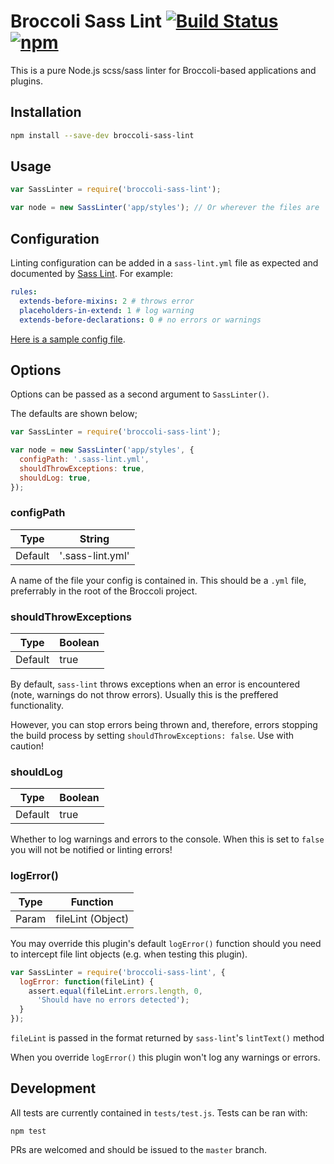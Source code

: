 Broccoli Sass Lint [![Build Status](https://travis-ci.org/sir-dunxalot/broccoli-sass-lint.svg?branch=master)](https://travis-ci.org/sir-dunxalot/broccoli-sass-lint) [![npm](https://img.shields.io/npm/v/broccoli-sass-lint.svg)](https://www.npmjs.com/package/broccoli-sass-lint)
======

This is a pure Node.js scss/sass linter for Broccoli-based applications and plugins.

## Installation

```sh
npm install --save-dev broccoli-sass-lint
```

## Usage

```js
var SassLinter = require('broccoli-sass-lint');

var node = new SassLinter('app/styles'); // Or wherever the files are
```

## Configuration

Linting configuration can be added in a `sass-lint.yml` file as expected and documented by [Sass Lint](https://github.com/sasstools/sass-lint). For example:

```yml
rules:
  extends-before-mixins: 2 # throws error
  placeholders-in-extend: 1 # log warning
  extends-before-declarations: 0 # no errors or warnings
```

[Here is a sample config file](https://github.com/sasstools/sass-lint/blob/develop/docs/sass-lint.yml).

## Options

Options can be passed as a second argument to `SassLinter()`.

The defaults are shown below;

```js
var SassLinter = require('broccoli-sass-lint');

var node = new SassLinter('app/styles', {
  configPath: '.sass-lint.yml',
  shouldThrowExceptions: true,
  shouldLog: true,
});
```

### configPath

| Type    | String          |
|---------|-----------------|
| Default | '.sass-lint.yml' |

A name of the file your config is contained in. This should be a `.yml` file, preferrably in the root of the Broccoli project.

### shouldThrowExceptions

| Type    | Boolean |
|---------|---------|
| Default | true    |

By default, `sass-lint` throws exceptions when an error is encountered (note, warnings do not throw errors). Usually this is the preffered functionality.

However, you can stop errors being thrown and, therefore, errors stopping the build process by setting `shouldThrowExceptions: false`. Use with caution!

### shouldLog

| Type    | Boolean |
|---------|---------|
| Default | true    |

Whether to log warnings and errors to the console. When this is set to `false` you will not be notified or linting errors!

### logError()

| Type    | Function          |
|---------|-------------------|
| Param   | fileLint (Object) |

You may override this plugin's default `logError()` function should you need to intercept file lint objects (e.g. when testing this plugin).

```js
var SassLinter = require('broccoli-sass-lint', {
  logError: function(fileLint) {
    assert.equal(fileLint.errors.length, 0,
      'Should have no errors detected');
  }
});
```

`fileLint` is passed in the format returned by `sass-lint`'s `lintText()` method

When you override `logError()` this plugin won't log any warnings or errors.

## Development

All tests are currently contained in `tests/test.js`. Tests can be ran with:

```
npm test
```

PRs are welcomed and should be issued to the `master` branch.
